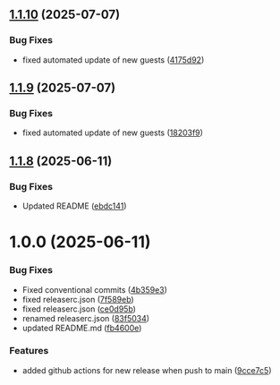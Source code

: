 ## [1.1.10](https://github.com/ice413/ha-pbs-integration/compare/v1.1.9...v1.1.10) (2025-07-07)


### Bug Fixes

* fixed automated update of new guests ([4175d92](https://github.com/ice413/ha-pbs-integration/commit/4175d92577324596a4079180e3bc7d8d35f01523))

## [1.1.9](https://github.com/ice413/ha-pbs-integration/compare/v1.1.8...v1.1.9) (2025-07-07)


### Bug Fixes

* fixed automated update of new guests ([18203f9](https://github.com/ice413/ha-pbs-integration/commit/18203f94c196b545e4c3ce6e5db42c303c65a832))

## [1.1.8](https://github.com/ice413/ha-pbs-integration/compare/v1.1.7...v1.1.8) (2025-06-11)


### Bug Fixes

* Updated README ([ebdc141](https://github.com/ice413/ha-pbs-integration/commit/ebdc141b63f17da163aff7cf2ab468188c10c534))

# 1.0.0 (2025-06-11)


### Bug Fixes

* Fixed conventional commits ([4b359e3](https://github.com/ice413/ha-pbs-integration/commit/4b359e397f5800e5af880bd7c90f28251d1771f9))
* fixed releaserc.json ([7f589eb](https://github.com/ice413/ha-pbs-integration/commit/7f589ebb9d7f45f70fdeadf4710b3b1b5707b9e1))
* fixed releaserc.json ([ce0d95b](https://github.com/ice413/ha-pbs-integration/commit/ce0d95b629ebc2eab644f5aa1b19f14fbe760667))
* renamed releaserc.json ([83f5034](https://github.com/ice413/ha-pbs-integration/commit/83f50343e709ab36ff227e2f9a682a6ed911b0a2))
* updated  README.md ([fb4600e](https://github.com/ice413/ha-pbs-integration/commit/fb4600e3d7da284d75540a996d1aacc1c178a0b7))


### Features

* added github actions for new release when push to main ([9cce7c5](https://github.com/ice413/ha-pbs-integration/commit/9cce7c573a6973f50042caf2b5cc33669b857ab0))
